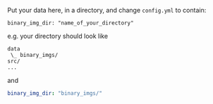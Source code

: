 Put your data here, in a directory, and change `config.yml` to contain:
```
binary_img_dir: "name_of_your_directory"
```

e.g. your directory should look like
```
data
 \_ binary_imgs/
src/
...
```

and 
```yaml filename="config.yml"
binary_img_dir: "binary_imgs/"
```